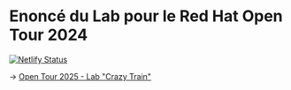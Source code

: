 # Enoncé du Lab pour le Red Hat Open Tour 2024

[![Netlify Status](https://api.netlify.com/api/v1/badges/2a715fca-07c9-4b01-aeaf-096e83bbaf76/deploy-status)](https://app.netlify.com/projects/open-tour-2025/deploys)


-> [Open Tour 2025 - Lab "Crazy Train"](https://open-tour-2025.netlify.app/)
